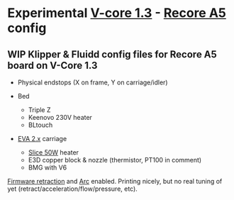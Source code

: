 # Experimental [V-core 1.3](https://www.ratrig.com/rat-rig-v-core-pro-upgrade-kit-from-v-core-pro-1-x-to-1-3.html) - [Recore A5](https://www.iagent.no/product/recore/) config
## WIP Klipper &amp; Fluidd config files for Recore A5 board on V-Core 1.3

* Physical endstops (X on frame, Y on carriage/idler)
* Bed
	* Triple Z
	* Keenovo 230V heater
	* BLtouch

* [EVA 2.x](https://main.eva-3d.page/) carriage
	* [Slice 50W](https://www.sliceengineering.com/products/50w-heater-cartridge) heater
	* E3D copper block & nozzle (thermistor, PT100 in comment)
	* BMG with V6

[Firmware retraction](https://www.klipper3d.org/Config_Reference.html#firmware_retraction) and [Arc](https://www.klipper3d.org/Config_Reference.html#gcode_arcs) enabled.
Printing nicely, but no real tuning of yet (retract/acceleration/flow/pressure, etc).
